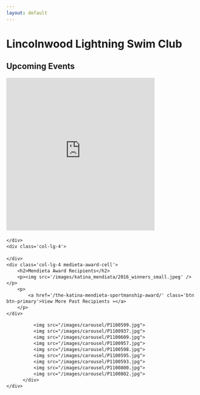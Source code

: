 ```yaml
---
layout: default
---
```


<div class='jumbotron'>
    <h1>Lincolnwood Lightning Swim Club</h1>
</div>

<div class='row'>
    <div class='col-lg-4'>
        <h2>Upcoming Events</h2>
        <iframe src="https://calendar.google.com/calendar/embed?showTitle=0&amp;showNav=0&amp;showDate=0&amp;showPrint=0&amp;showTabs=0&amp;showCalendars=0&amp;showTz=0&amp;mode=AGENDA&amp;height=400&amp;wkst=1&amp;bgcolor=%23FFFFFF&amp;src=r44o6u4ceeoeji3e26n2pdm0do%40group.calendar.google.com&amp;color=%232F6309&amp;ctz=America%2FMexico_City"
                class='google-calendar'
                style="border-width:0"
                width="390"
                height="400"
                frameborder="0"
                scrolling="no"></iframe>

    </div>
    <div class='col-lg-4'>

    </div>
    <div class='col-lg-4 medieta-award-cell'>
        <h2>Mendieta Award Recipients</h2>
        <p><img src='/images/katina_mendiata/2016_winners_small.jpeg' /></p>
        <p>
            <a href='/the-katina-mendieta-sportmanship-award/' class='btn btn-primary'>View More Past Recipients »</a>
        </p>
    </div>
</div>
<div class='row'>
    <div class='col-lg-12 carousel-wrap'>
          <div class="slick-carousel">

              <img src="/images/carousel/P1100599.jpg">
              <img src="/images/carousel/P1100937.jpg">
              <img src="/images/carousel/P1100609.jpg">
              <img src="/images/carousel/P1100957.jpg">
              <img src="/images/carousel/P1100598.jpg">
              <img src="/images/carousel/P1100595.jpg">
              <img src="/images/carousel/P1100593.jpg">
              <img src="/images/carousel/P1100800.jpg">
              <img src="/images/carousel/P1100802.jpg">
          </div>
    </div>
</div>



<!--
<div class="home">

  <h1 class="page-heading">Posts</h1>

  <ul class="post-list">
    {% for post in site.posts %}
      <li>
        <span class="post-meta">{{ post.date | date: "%b %-d, %Y" }}</span>

        <h2>
          <a class="post-link" href="{{ post.url | prepend: site.baseurl }}">{{ post.title }}</a>
        </h2>
      </li>
    {% endfor %}
  </ul>

</div>
-->
